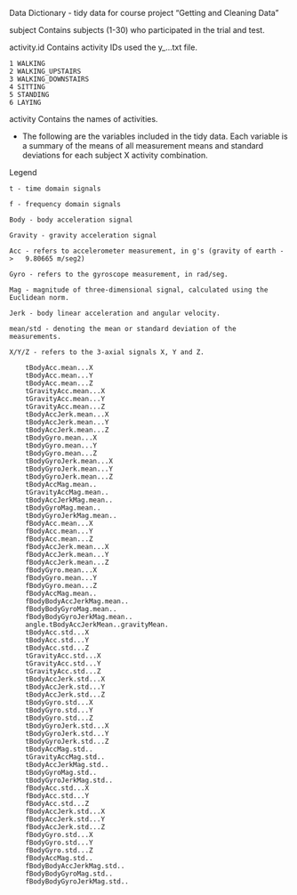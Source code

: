 Data Dictionary - tidy data for course project “Getting and Cleaning Data”

subject
	Contains subjects (1-30) who participated in the trial and test.

activity.id
Contains activity IDs used the y_…txt file.
	
	1 WALKING
	2 WALKING_UPSTAIRS
	3 WALKING_DOWNSTAIRS
	4 SITTING
	5 STANDING
	6 LAYING

activity
	Contains the names of activities.

- The following are the variables included in the tidy data. Each variable is a summary of the means of all measurement means and standard deviations for each subject X activity combination. 

Legend

	t - time domain signals

	f - frequency domain signals

	Body - body acceleration signal

	Gravity - gravity acceleration signal
	
	Acc - refers to accelerometer measurement, in g's (gravity of earth -	> 	9.80665 m/seg2)

	Gyro - refers to the gyroscope measurement, in rad/seg.

	Mag - magnitude of three-dimensional signal, calculated using the 			Euclidean norm.

	Jerk - body linear acceleration and angular velocity.
	
	mean/std - denoting the mean or standard deviation of the 				measurements.

	X/Y/Z - refers to the 3-axial signals X, Y and Z.

		tBodyAcc.mean...X
		tBodyAcc.mean...Y
		tBodyAcc.mean...Z
		tGravityAcc.mean...X
		tGravityAcc.mean...Y
		tGravityAcc.mean...Z
		tBodyAccJerk.mean...X
		tBodyAccJerk.mean...Y
		tBodyAccJerk.mean...Z
		tBodyGyro.mean...X
		tBodyGyro.mean...Y
		tBodyGyro.mean...Z
		tBodyGyroJerk.mean...X
		tBodyGyroJerk.mean...Y
		tBodyGyroJerk.mean...Z
		tBodyAccMag.mean..
		tGravityAccMag.mean..
		tBodyAccJerkMag.mean..
		tBodyGyroMag.mean..
		tBodyGyroJerkMag.mean..
		fBodyAcc.mean...X
		fBodyAcc.mean...Y
		fBodyAcc.mean...Z
		fBodyAccJerk.mean...X
		fBodyAccJerk.mean...Y
		fBodyAccJerk.mean...Z
		fBodyGyro.mean...X
		fBodyGyro.mean...Y
		fBodyGyro.mean...Z
		fBodyAccMag.mean..
		fBodyBodyAccJerkMag.mean..
		fBodyBodyGyroMag.mean..
		fBodyBodyGyroJerkMag.mean..
		angle.tBodyAccJerkMean..gravityMean.
		tBodyAcc.std...X
		tBodyAcc.std...Y
		tBodyAcc.std...Z
		tGravityAcc.std...X
		tGravityAcc.std...Y
		tGravityAcc.std...Z
		tBodyAccJerk.std...X
		tBodyAccJerk.std...Y
		tBodyAccJerk.std...Z
		tBodyGyro.std...X
		tBodyGyro.std...Y
		tBodyGyro.std...Z
		tBodyGyroJerk.std...X
		tBodyGyroJerk.std...Y
		tBodyGyroJerk.std...Z
		tBodyAccMag.std..
		tGravityAccMag.std..
		tBodyAccJerkMag.std..
		tBodyGyroMag.std..
		tBodyGyroJerkMag.std..
		fBodyAcc.std...X
		fBodyAcc.std...Y
		fBodyAcc.std...Z
		fBodyAccJerk.std...X
		fBodyAccJerk.std...Y
		fBodyAccJerk.std...Z
		fBodyGyro.std...X
		fBodyGyro.std...Y
		fBodyGyro.std...Z
		fBodyAccMag.std..
		fBodyBodyAccJerkMag.std..
		fBodyBodyGyroMag.std..
		fBodyBodyGyroJerkMag.std..
